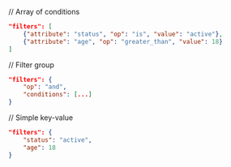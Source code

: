 // Array of conditions

```json
"filters": [
    {"attribute": "status", "op": "is", "value": "active"},
    {"attribute": "age", "op": "greater_than", "value": 18}
]
```

// Filter group

```json
"filters": {
    "op": "and",
    "conditions": [...]
}
```

// Simple key-value

```json
"filters": {
    "status": "active",
    "age": 18
}
```
